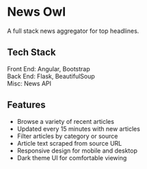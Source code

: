 # News Owl
A full stack news aggregator for top headlines.

## Tech Stack
Front End: Angular, Bootstrap <br>
Back End: Flask, BeautifulSoup <br>
Misc: News API

## Features
- Browse a variety of recent articles
- Updated every 15 minutes with new articles
- Filter articles by category or source
- Article text scraped from source URL
- Responsive design for mobile and desktop
- Dark theme UI for comfortable viewing
